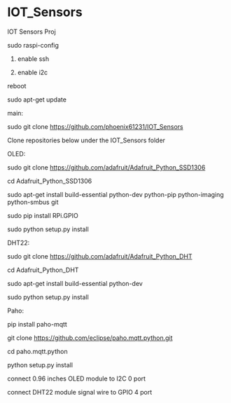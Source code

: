 # IOT_Sensors
IOT Sensors Proj

sudo raspi-config

1. enable ssh

2. enable i2c

reboot

sudo apt-get update

main:

sudo git clone https://github.com/phoenix61231/IOT_Sensors

Clone repositories below under the IOT_Sensors folder 

OLED:

sudo git clone https://github.com/adafruit/Adafruit_Python_SSD1306

cd Adafruit_Python_SSD1306

sudo apt-get install build-essential python-dev python-pip python-imaging python-smbus git

sudo pip install RPi.GPIO

sudo python setup.py install

DHT22:

sudo git clone https://github.com/adafruit/Adafruit_Python_DHT

cd Adafruit_Python_DHT

sudo apt-get install build-essential python-dev

sudo python setup.py install

Paho:

pip install paho-mqtt

git clone https://github.com/eclipse/paho.mqtt.python.git

cd paho.mqtt.python

python setup.py install


connect 0.96 inches OLED module to I2C 0 port

connect DHT22 module signal wire to GPIO 4 port

